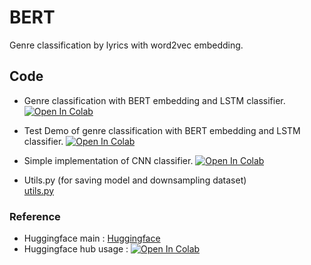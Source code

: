 # BERT
Genre classification by lyrics with word2vec embedding.

## Code
- Genre classification with BERT embedding and LSTM classifier.
[![Open In Colab](https://colab.research.google.com/assets/colab-badge.svg)](https://colab.research.google.com/github/Stone-bridge-NLP/BERT/blob/main/GenreClassification_BERT.ipynb)  

- Test Demo of genre classification with BERT embedding and LSTM classifier.
[![Open In Colab](https://colab.research.google.com/assets/colab-badge.svg)](https://colab.research.google.com/github/Stone-bridge-NLP/BERT/blob/main/GenreClassification_BERT_Demo.ipynb)

- Simple implementation of CNN classifier.
[![Open In Colab](https://colab.research.google.com/assets/colab-badge.svg)](https://colab.research.google.com/github/Stone-bridge-NLP/BERT/blob/main/GenreClassification_BERT_CNN.ipynb)

- Utils.py (for saving model and downsampling dataset)  
[utils.py](https://github.com/Stone-bridge-NLP/BERT/blob/main/utils.py)

### Reference
- Huggingface main : [Huggingface](https://huggingface.co/)
- Huggingface hub usage : [![Open In Colab](https://colab.research.google.com/assets/colab-badge.svg)](https://colab.research.google.com/github/pytorch/pytorch.github.io/blob/master/assets/hub/huggingface_pytorch-transformers.ipynb)
